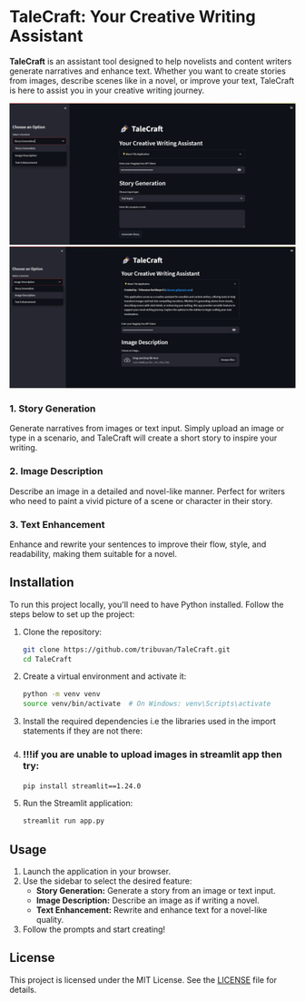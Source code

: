 # TaleCraft: Your Creative Writing Assistant

**TaleCraft** is an assistant tool designed to help novelists and content writers generate narratives and enhance text. Whether you want to create stories from images, describe scenes like in a novel, or improve your text, TaleCraft is here to assist you in your creative writing journey.

![Example Image](TaleCraft.png)
![Example Image](TaleCraft2.png)


### 1. Story Generation
Generate narratives from images or text input. Simply upload an image or type in a scenario, and TaleCraft will create a short story to inspire your writing.

### 2. Image Description
Describe an image in a detailed and novel-like manner. Perfect for writers who need to paint a vivid picture of a scene or character in their story.

### 3. Text Enhancement
Enhance and rewrite your sentences to improve their flow, style, and readability, making them suitable for a novel.

## Installation

To run this project locally, you'll need to have Python installed. Follow the steps below to set up the project:

1. Clone the repository:
   ```bash
   git clone https://github.com/tribuvan/TaleCraft.git
   cd TaleCraft
2. Create a virtual environment and activate it:
   ```bash
   python -m venv venv
   source venv/bin/activate  # On Windows: venv\Scripts\activate
3. Install the required dependencies i.e the libraries used in the import statements if they are not there:
   
4. ### !!!if you are unable to upload images in streamlit app then try:
   ```bash
   pip install streamlit==1.24.0 
5. Run the Streamlit application:
   ```bash
   streamlit run app.py

## Usage

1. Launch the application in your browser.
2. Use the sidebar to select the desired feature:
   - **Story Generation:** Generate a story from an image or text input.
   - **Image Description:** Describe an image as if writing a novel.
   - **Text Enhancement:** Rewrite and enhance text for a novel-like quality.
3. Follow the prompts and start creating!

## License

This project is licensed under the MIT License. See the [LICENSE](LICENSE) file for details.
